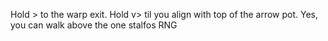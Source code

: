 Hold > to the warp exit. Hold v> til you align with top of the arrow pot.
Yes, you can walk above the one stalfos RNG
